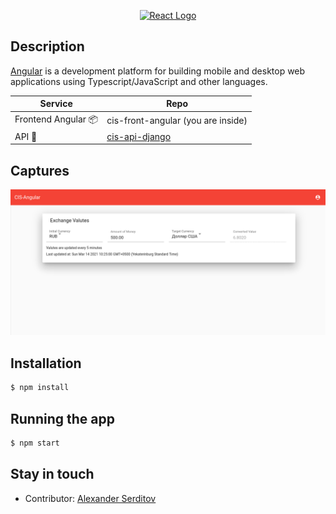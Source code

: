 <p align="center">
  <a href="https://angular.io/" target="blank"><img src="https://github.com/angular/angular/raw/master/aio/src/assets/images/logos/angular/angular.png" width="320" alt="React Logo" /></a>
</p>

## Description
[Angular](https://github.com/angular/angular) is a development platform for building mobile and desktop web applications using Typescript/JavaScript and other languages.


| Service | Repo |
| --- | --- |
| Frontend Angular 📦 | cis-front-angular (you are inside) |
| API 🐍| [cis-api-django](https://github.com/dguard/cis-django-rest-worker-webhook-websocker-graphl) |


## Captures
<p align="center">
  <img src="/captures/exchange-valutes.png" alt="screenshot" />
</p>

## Installation

```bash
$ npm install
```

## Running the app

```bash
$ npm start
```


## Stay in touch
- Contributor: [Alexander Serditov](https://cv.digitallyconstructed.ru/)
